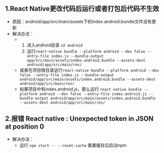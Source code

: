 ## 1.React Native更改代码后运行或者打包后代码不生效
* 原因：android/app/src/main/assets下的index.android.bundle文件没有更新
* 解决办法：
  - 1. 进入android目录 `cd android `
    2. 运行`react-native bundle --platform android --dev false --entry-file index.js --bundle-output app/src/main/assets/index.android.bundle --assets-dest android/app/src/main/res/`
  -  或者在项目根目录运行`react-native bundle --platform android --dev false --entry-file index.js --bundle-output android/app/src/main/assets/index.android.bundle --assets-dest android/app/src/main/res/`
  -  如果项目中有index.android.js，那么运行
 `react-native bundle --platform android --dev false --entry-file index.android.js --bundle-output android/app/src/main/assets/index.android.bundle --assets-dest android/app/src/main/res/`
 
 ## 2.报错 React native : Unexpected token in JSON at position 0
 * 解决办法：
   - 运行 `npm start -- --reset-cache` 重置缓存后启动npm
